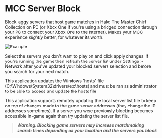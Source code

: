 # MCC Server Block

Block laggy servers that host game matches in Halo: The Master Chief Collection on PC (or Xbox One if you're using a bridged connection through your PC to connect your Xbox One to the internet). Makes your MCC experience *slightly* better, for whatever its worth.

![Example](https://i.imgur.com/mOUR3Rt.png)

Select the servers you don't want to play on and click apply changes. If you're running the game then refresh the server list under Settings > Network after you've updated your blocked servers selection and before you search for your next match.

This application updates the Windows 'hosts' file (C:\Windows\System32\drivers\etc\hosts) and must be ran as administrator to be able to access and update the hosts file

This application supports remotely updating the local server list file to keep on top of changes made to the game server addresses (they change the IP addresses sometimes). If a server you were previously blocking becomes accessible in-game again then try updating the server list file.


>***Warning: Blocking game servers may increase matchmaking search times depending on your location and the servers you block***
